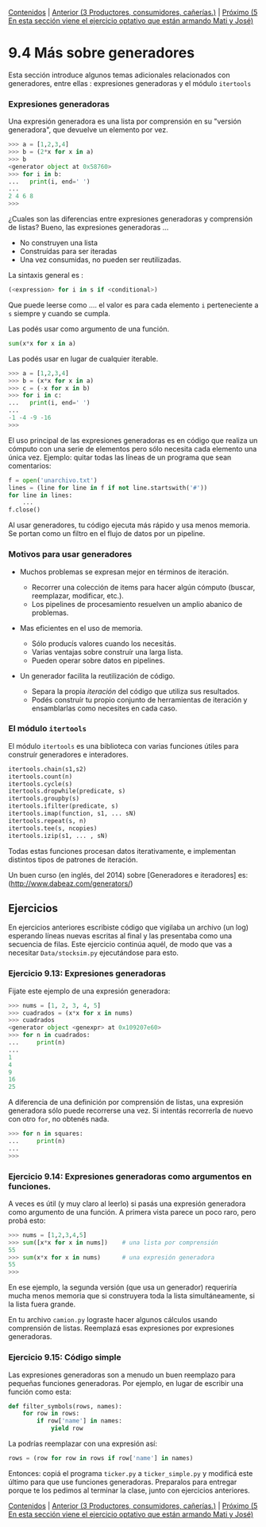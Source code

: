 [Contenidos](../Contenidos.md) \| [Anterior (3 Productores, consumidores, cañerías.)](03_Producers_consumers.md) \| [Próximo (5 En esta sección viene el ejercicio optativo que están armando Mati y José)](05_Simulacion.md)

# 9.4 Más sobre generadores

Esta sección introduce algunos temas adicionales relacionados con generadores, entre ellas : expresiones generadoras y el módulo `itertools`

### Expresiones generadoras
Una expresión generadora es una lista por comprensión en su "versión generadora", que devuelve un elemento por vez.

```python
>>> a = [1,2,3,4]
>>> b = (2*x for x in a)
>>> b
<generator object at 0x58760>
>>> for i in b:
...   print(i, end=' ')
...
2 4 6 8
>>>
```

¿Cuales son las diferencias entre expresiones generadoras y comprensión de listas? Bueno, las expresiones generadoras ... 

* No construyen una lista
* Construídas para ser iteradas
* Una vez consumidas, no pueden ser reutilizadas.

La sintaxis general es :

```python
(<expression> for i in s if <conditional>)
```
Que puede leerse como .... el valor es <expression> para cada elemento `i` perteneciente a `s` siempre y cuando <conditional> se cumpla.

Las podés usar como argumento de una función.

```python
sum(x*x for x in a)
```

Las podés usar en lugar de cualquier iterable.

```python
>>> a = [1,2,3,4]
>>> b = (x*x for x in a)
>>> c = (-x for x in b)
>>> for i in c:
...   print(i, end=' ')
...
-1 -4 -9 -16
>>>
```

El uso principal de las expresiones generadoras es en código que realiza un cómputo con una serie de elementos pero sólo necesita cada elemento una única vez. Ejemplo: quitar todas las líneas de un programa que sean comentarios:

```python
f = open('unarchivo.txt')
lines = (line for line in f if not line.startswith('#'))
for line in lines:
    ...
f.close()
```

Al usar generadores, tu código ejecuta más rápido y usa menos memoria. Se portan como un filtro en el flujo de datos por un pipeline.

### Motivos para usar generadores

* Muchos problemas se expresan mejor en términos de iteración.
  * Recorrer una colección de items para hacer algún cómputo (buscar, reemplazar, modificar, etc.).
  * Los pipelines de procesamiento resuelven un amplio abanico de problemas.

* Mas eficientes en el uso de memoria.
  * Sólo producís valores cuando los necesitás.
  * Varias ventajas sobre construír una larga lista.
  * Pueden operar sobre datos en pipelines.  

* Un generador facilita la reutilización de código.
  * Separa la propia *iteración* del código que utiliza sus resultados.
  * Podés construír tu propio conjunto de herramientas de iteración y ensamblarlas como necesites en cada caso. 

### El módulo `itertools` 

El módulo `itertools` es una biblioteca con varias funciones útiles para construír generadores e interadores. 

```python
itertools.chain(s1,s2)
itertools.count(n)
itertools.cycle(s)
itertools.dropwhile(predicate, s)
itertools.groupby(s)
itertools.ifilter(predicate, s)
itertools.imap(function, s1, ... sN)
itertools.repeat(s, n)
itertools.tee(s, ncopies)
itertools.izip(s1, ... , sN)
```

Todas estas funciones procesan datos iterativamente, e implementan distintos tipos de patrones de iteración.

Un buen curso (en inglés, del 2014) sobre [Generadores e iteradores] es: (http://www.dabeaz.com/generators/)

## Ejercicios

En ejercicios anteriores escribiste código que vigilaba un archivo (un log) esperando líneas nuevas escritas al final y las presentaba como una secuencia de filas. Este ejercicio continúa aquél, de modo que vas a necesitar `Data/stocksim.py` ejecutándose para esto.

### Ejercicio 9.13: Expresiones generadoras
Fijate este ejemplo de una expresión generadora:

```python
>>> nums = [1, 2, 3, 4, 5]
>>> cuadrados = (x*x for x in nums)
>>> cuadrados
<generator object <genexpr> at 0x109207e60>
>>> for n in cuadrados:
...     print(n)
...
1
4
9
16
25
```

A diferencia de una definición por comprensión de listas, una expresión generadora sólo puede recorrerse una vez. Si intentás recorrerla de nuevo con otro `for`, no obtenés nada.

```python
>>> for n in squares:
...     print(n)
...
>>>
```

### Ejercicio 9.14: Expresiones generadoras como argumentos en funciones.
A veces es útil (y muy claro al leerlo) si pasás una expresión generadora como argumento de una función. A primera vista parece un poco raro, pero probá esto:

```python
>>> nums = [1,2,3,4,5]
>>> sum([x*x for x in nums])    # una lista por comprensión
55
>>> sum(x*x for x in nums)      # una expresión generadora
55
>>>
```

En ese ejemplo, la segunda versión (que usa un generador) requeriría mucha menos memoria que si construyera toda la lista simultáneamente, si la lista fuera grande.

En tu archivo `camion.py` lograste hacer algunos cálculos usando comprensión de listas. Reemplazá esas expresiones por expresiones generadoras.

### Ejercicio 9.15: Código simple
Las expresiones generadoras son a menudo un buen reemplazo para pequeñas funciones generadoras. Por ejemplo, en lugar de escribir una función como esta:

```python
def filter_symbols(rows, names):
    for row in rows:
        if row['name'] in names:
            yield row
```

La podrías reemplazar con una expresión así:

```python
rows = (row for row in rows if row['name'] in names)
```

Entonces: copiá el programa `ticker.py` a `ticker_simple.py` y modificá este último para que use funciones generadoras. Preparalos para entregar porque te los pedimos al terminar la clase, junto con ejercicios anteriores.


[Contenidos](../Contenidos.md) \| [Anterior (3 Productores, consumidores, cañerías.)](03_Producers_consumers.md) \| [Próximo (5 En esta sección viene el ejercicio optativo que están armando Mati y José)](05_Simulacion.md)

